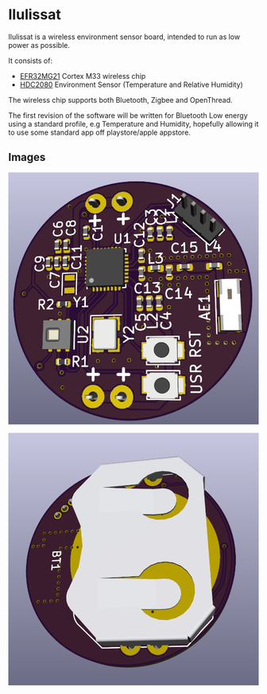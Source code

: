 
# Ilulissat
Ilulissat is a wireless environment sensor board, intended to run as low power as possible.

It consists of:
* [EFR32MG21](https://www.silabs.com/wireless/zigbee/efr32mg21-series-2-socs) Cortex M33 wireless chip
* [HDC2080](http://www.ti.com/product/HDC2080) Environment Sensor (Temperature and Relative Humidity)

The wireless chip supports both Bluetooth, Zigbee and OpenThread.

The first revision of the software will be written for Bluetooth Low energy using
a standard profile, e.g Temperature and Humidity, hopefully allowing it to use some standard
app off playstore/apple appstore.

## Images

![PCB Front](front.png "Front of board")

![PCB Back](back.png "Back of board")

